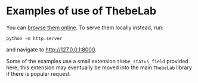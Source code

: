 # Examples of use of ThebeLab

You can [browse them online](https://minrk.github.io/thebelab/example/).
To serve them locally instead, run:

    python -m http.server

and navigate to http://127.0.0.1:8000.

Some of the examples use a small extension `thebe_status_field`
provided here; this extension may eventually be moved into the main
`ThebeLab` library if there is popular request.
